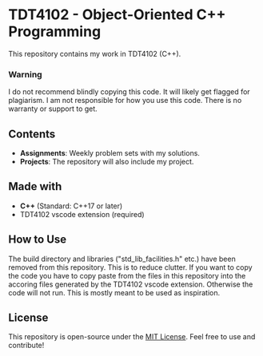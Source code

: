 # TDT4102 - Object-Oriented C++ Programming

This repository contains my work in TDT4102 (C++).

### Warning

I do not recommend blindly copying this code. It will likely get flagged for plagiarism. I am not responsible for how you use this code. There is no warranty or support to get.

## Contents

- **Assignments**: Weekly problem sets with my solutions.
- **Projects**: The repository will also include my project.

## Made with

- **C++** (Standard: C++17 or later)
- TDT4102 vscode extension (required)

## How to Use

The build directory and libraries ("std_lib_facilities.h" etc.) have been removed from this repository. This is to reduce clutter. If you want to copy the code you have to copy paste from the files in this repository into the accoring files generated by the TDT4102 vscode extension. Otherwise the code will not run. This is mostly meant to be used as inspiration.

## License

This repository is open-source under the [MIT License](LICENSE). Feel free to use and contribute!
